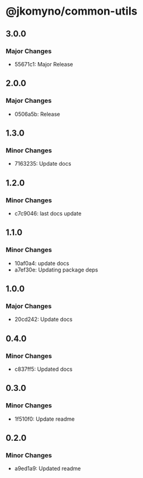 # @jkomyno/common-utils

## 3.0.0

### Major Changes

- 55671c1: Major Release

## 2.0.0

### Major Changes

- 0506a5b: Release

## 1.3.0

### Minor Changes

- 7163235: Update docs

## 1.2.0

### Minor Changes

- c7c9046: last docs update

## 1.1.0

### Minor Changes

- 10af0a4: update docs
- a7ef30e: Updating package deps

## 1.0.0

### Major Changes

- 20cd242: Update docs

## 0.4.0

### Minor Changes

- c837ff5: Updated docs

## 0.3.0

### Minor Changes

- 1f510f0: Update readme

## 0.2.0

### Minor Changes

- a9ed1a9: Updated readme
